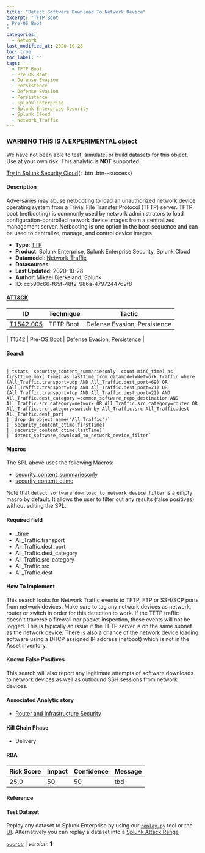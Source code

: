 ```yaml
---
title: "Detect Software Download To Network Device"
excerpt: "TFTP Boot
, Pre-OS Boot
"
categories:
  - Network
last_modified_at: 2020-10-28
toc: true
toc_label: ""
tags:
  - TFTP Boot
  - Pre-OS Boot
  - Defense Evasion
  - Persistence
  - Defense Evasion
  - Persistence
  - Splunk Enterprise
  - Splunk Enterprise Security
  - Splunk Cloud
  - Network_Traffic
---
```


###  WARNING THIS IS A EXPERIMENTAL object
We have not been able to test, simulate, or build datasets for this object. Use at your own risk. This analytic is **NOT** supported.


[Try in Splunk Security Cloud](https://www.splunk.com/en_us/cyber-security.html){: .btn .btn--success}

#### Description

Adversaries may abuse netbooting to load an unauthorized network device operating system from a Trivial File Transfer Protocol (TFTP) server. TFTP boot (netbooting) is commonly used by network administrators to load configuration-controlled network device images from a centralized management server. Netbooting is one option in the boot sequence and can be used to centralize, manage, and control device images.

- **Type**: [TTP](https://github.com/splunk/security_content/wiki/object-Analytic-Types)
- **Product**: Splunk Enterprise, Splunk Enterprise Security, Splunk Cloud
- **Datamodel**: [Network_Traffic](https://docs.splunk.com/Documentation/CIM/latest/User/NetworkTraffic)
- **Datasources**: 
- **Last Updated**: 2020-10-28
- **Author**: Mikael Bjerkeland, Splunk
- **ID**: cc590c66-f65f-48f2-986a-4797244762f8


#### [ATT&CK](https://attack.mitre.org/)

| ID             | Technique        |  Tactic             |
| -------------- | ---------------- |-------------------- |
| [T1542.005](https://attack.mitre.org/techniques/T1542/005/) | TFTP Boot | Defense Evasion, Persistence |

| [T1542](https://attack.mitre.org/techniques/T1542/) | Pre-OS Boot | Defense Evasion, Persistence |

#### Search

```

| tstats `security_content_summariesonly` count min(_time) as firstTime max(_time) as lastTime from datamodel=Network_Traffic where (All_Traffic.transport=udp AND All_Traffic.dest_port=69) OR (All_Traffic.transport=tcp AND All_Traffic.dest_port=21) OR (All_Traffic.transport=tcp AND All_Traffic.dest_port=22) AND All_Traffic.dest_category!=common_software_repo_destination AND All_Traffic.src_category=network OR All_Traffic.src_category=router OR All_Traffic.src_category=switch by All_Traffic.src All_Traffic.dest All_Traffic.dest_port 
| `drop_dm_object_name("All_Traffic")` 
| `security_content_ctime(firstTime)`
| `security_content_ctime(lastTime)` 
| `detect_software_download_to_network_device_filter`
```

#### Macros
The SPL above uses the following Macros:
* [security_content_summariesonly](https://github.com/splunk/security_content/blob/develop/macros/security_content_summariesonly.yml)
* [security_content_ctime](https://github.com/splunk/security_content/blob/develop/macros/security_content_ctime.yml)

Note that `detect_software_download_to_network_device_filter` is a empty macro by default. It allows the user to filter out any results (false positives) without editing the SPL.

#### Required field
* _time
* All_Traffic.transport
* All_Traffic.dest_port
* All_Traffic.dest_category
* All_Traffic.src_category
* All_Traffic.src
* All_Traffic.dest


#### How To Implement
This search looks for Network Traffic events to TFTP, FTP or SSH/SCP ports from network devices. Make sure to tag any network devices as network, router or switch in order for this detection to work. If the TFTP traffic doesn't traverse a firewall nor packet inspection, these events will not be logged. This is typically an issue if the TFTP server is on the same subnet as the network device. There is also a chance of the network device loading software using a DHCP assigned IP address (netboot) which is not in the Asset inventory.

#### Known False Positives
This search will also report any legitimate attempts of software downloads to network devices as well as outbound SSH sessions from network devices.

#### Associated Analytic story
* [Router and Infrastructure Security](/stories/router_and_infrastructure_security)


#### Kill Chain Phase
* Delivery



#### RBA

| Risk Score  | Impact      | Confidence   | Message      |
| ----------- | ----------- |--------------|--------------|
| 25.0 | 50 | 50 | tbd |




#### Reference


#### Test Dataset
Replay any dataset to Splunk Enterprise by using our [`replay.py`](https://github.com/splunk/attack_data#using-replaypy) tool or the [UI](https://github.com/splunk/attack_data#using-ui).
Alternatively you can replay a dataset into a [Splunk Attack Range](https://github.com/splunk/attack_range#replay-dumps-into-attack-range-splunk-server)



[*source*](https://github.com/splunk/security_content/tree/develop/detections/experimental/network/detect_software_download_to_network_device.yml) \| *version*: **1**